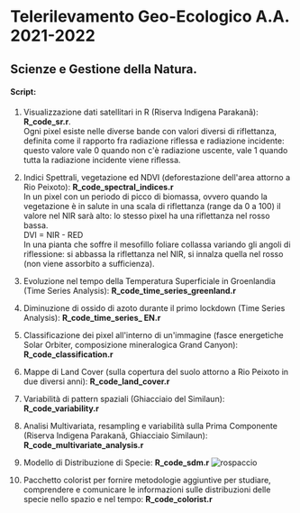 # Telerilevamento Geo-Ecologico A.A. 2021-2022

## Scienze e Gestione della Natura. 
#### Script: 

1) Visualizzazione dati satellitari in R (Riserva Indigena Parakanã): **R_code_sr.r**.\
Ogni pixel esiste nelle diverse bande con valori diversi di riflettanza, definita come il rapporto fra radiazione riflessa e radiazione incidente: questo valore vale 0 quando non c'è radiazione uscente, vale 1 quando tutta la radiazione incidente viene riflessa.

2) Indici Spettrali, vegetazione ed NDVI (deforestazione dell'area attorno a Rio Peixoto): **R_code_spectral_indices.r**\
In un pixel con un periodo di picco di biomassa, ovvero quando la vegetazione è in salute in una scala di riflettanza (range da 0 a 100) il valore nel NIR sarà alto: lo stesso pixel ha una riflettanza nel rosso bassa. \
DVI = NIR - RED \
In una pianta che soffre il mesofillo foliare collassa variando gli angoli di riflessione: si abbassa la riflettanza nel NIR, si innalza quella nel rosso (non viene assorbito a sufficienza). 
3) Evoluzione nel tempo della Temperatura Superficiale in Groenlandia (Time Series Analysis): **R_code_time_series_greenland.r**

4) Diminuzione di ossido di azoto durante il primo lockdown (Time Series Analysis): **R_code_time_series_ EN.r**

5) Classificazione dei pixel all'interno di un'immagine (fasce energetiche Solar Orbiter, composizione mineralogica Grand Canyon): **R_code_classification.r**

7) Mappe di Land Cover (sulla copertura del suolo attorno a Rio Peixoto in due diversi anni): **R_code_land_cover.r**

8) Variabilità di pattern spaziali (Ghiacciaio del Similaun): **R_code_variability.r**

9) Analisi Multivariata, resampling e variabilità sulla Prima Componente (Riserva Indigena Parakanã, Ghiacciaio Similaun): **R_code_multivariate_analysis.r**

10) Modello di Distribuzione di Specie: **R_code_sdm.r**
![rospaccio](https://user-images.githubusercontent.com/63868353/171892805-33846864-6692-4844-b808-3f21bf869782.jpg)

11) Pacchetto colorist per fornire metodologie aggiuntive per studiare, comprendere e comunicare le informazioni sulle distribuzioni delle specie nello spazio e nel tempo: **R_code_colorist.r**


